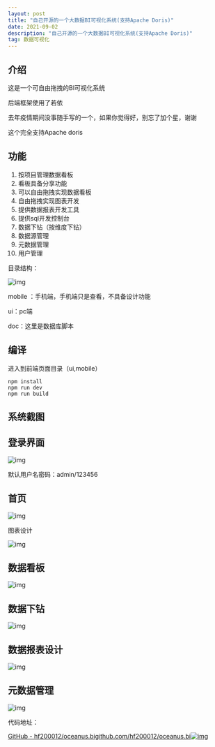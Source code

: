 ```yaml
---
layout: post
title: "自己开源的一个大数据BI可视化系统(支持Apache Doris)"
date: 2021-09-02
description: "自己开源的一个大数据BI可视化系统(支持Apache Doris)"
tag: 数据可视化
---
```


## 介绍

这是一个可自由拖拽的BI可视化系统

后端框架使用了若依

去年疫情期间没事随手写的一个，如果你觉得好，别忘了加个星，谢谢

这个完全支持Apache doris

## 功能

1. 按项目管理数据看板
2. 看板具备分享功能
3. 可以自由拖拽实现数据看板
4. 自由拖拽实现图表开发
5. 提供数据报表开发工具
6. 提供sql开发控制台
7. 数据下钻（按维度下钻）
8. 数据源管理
9. 元数据管理
10. 用户管理

目录结构：

![img](https://pic1.zhimg.com/80/v2-75405bc31c03775108b4fccd0d3ec64c_1440w.jpg)



mobile ：手机端，手机端只是查看，不具备设计功能

ui：pc端

doc：这里是数据库脚本

## 编译

进入到前端页面目录（ui,mobile）

```text
npm install  
npm run dev  
npm run build
```

## 系统截图

## 登录界面



![img](https://pic4.zhimg.com/80/v2-55ded8811e7ffd8674ecddd4108d960f_1440w.jpg)

默认用户名密码：admin/123456

## 首页

![img](https://pic4.zhimg.com/80/v2-031eb010f6f0049a9e870367d367a28f_1440w.jpg)

图表设计

![img](https://pic3.zhimg.com/80/v2-47cc8b79dab0c07e1cac8451a0103f36_1440w.jpg)

## 数据看板

![img](https://pic2.zhimg.com/80/v2-a6884b83dca8eb800398850dc06b22b1_1440w.jpg)

## 数据下钻

![img](https://pic4.zhimg.com/80/v2-64e053b27b63ca5e45b4fb9791ec13b7_1440w.jpg)

## 数据报表设计



![img](https://pic2.zhimg.com/80/v2-4d0869627a16549462f653394881d68d_1440w.jpg)

## 元数据管理

![img](https://pic3.zhimg.com/80/v2-d2ba531da49ecc770f30188ba67d411a_1440w.jpg)



代码地址：

[GitHub - hf200012/oceanus.bigithub.com/hf200012/oceanus.bi![img](https://pic2.zhimg.com/v2-ab5bbe1db66feededad9dc9379454c85_180x120.jpg)](https://link.zhihu.com/?target=https%3A//github.com/hf200012/oceanus.bi)